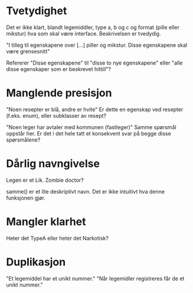 # Tvetydighet
Det er ikke klart, blandt legemiddler, type a, b og c
og format (pille eller mikstur) hva som skal være interface.
Beskrivelsen er tvedydig.

"I tilleg til egenskapene over [...] piller og mikstur.
Disse egenskapene skal være grensesnitt"

Refererer "Disse egenskapene" til "disse to nye egenskapene"
eller "alle disse egenskaper som er beskrevet hittill"?



# Manglende presisjon
"Noen resepter er blå, andre er hvite"
Er dette en egenskap ved resepter (f.eks. enum),
eller subklasser av resept?

"Noen leger har avtaler med kommunen (fastleger)"
Samme spørsmål oppstår her.
Er det i det hele tatt et konsekvent svar på begge disse spørsmålene?



# Dårlig navngivelse
Legen er et Lik. Zombie doctor?

samme() er et lite deskriptivt navn.
Det er ikke intuitivt hva denne funksjonen gjør.



# Mangler klarhet
Heter det TypeA eller heter det Narkotisk?



# Duplikasjon
"Et legemiddel har et unikt nummer."
"Når legemidler registreres får de et unikt nummer."
